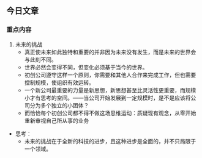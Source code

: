 ## 今日文章

### 重点内容

1. 未来的挑战
	- 真正使未来如此独特和重要的并非因为未来没有发生，而是未来的世界会与此刻不同。
	- 世界必然会变得不同，但变化必须基于当今的世界。
	- 初创公司遵守这样一个原则，你需要和其他人合作来完成工作，但也需要控制规模，使组织有效运转。
	- 一个新公司最重要的力量是新思想，新思想甚至比灵活性更重要，而规模小才有思考的空间。——当公司开始发展到一定规模时，是不是应该将公司分为多个独立的小团体？
	- 而恰恰每个初创公司都不得不做这场思维运动：质疑现有观念，从零开始重新审视自己所从事的业务

- 思考：
	- 未来的挑战在于全新的科技的进步，且这种进步是全面的，并不只局限于一个领域。